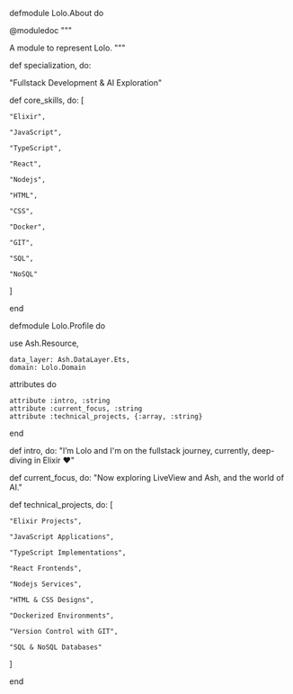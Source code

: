 defmodule Lolo.About do

  @moduledoc """
  
  A module to represent Lolo.
  """

  def specialization, do: 
  
  "Fullstack Development & AI Exploration"

  def core_skills, do: [
  
    "Elixir",
  
    "JavaScript",
    
    "TypeScript",
    
    "React",
    
    "Nodejs",
    
    "HTML",
    
    "CSS",
    
    "Docker",
    
    "GIT",
    
    "SQL",
    
    "NoSQL"
  ]
  
end

defmodule Lolo.Profile do

  use Ash.Resource, 
  
    data_layer: Ash.DataLayer.Ets,
    domain: Lolo.Domain

  attributes do
  
    attribute :intro, :string
    attribute :current_focus, :string
    attribute :technical_projects, {:array, :string}
    
  end

  def intro, do: "I’m Lolo and I'm on the fullstack journey, currently, deep-diving in Elixir ♥"
  
  def current_focus, do: "Now exploring LiveView and Ash, and the world of AI."
  
  def technical_projects, do: [
  
    "Elixir Projects",
    
    "JavaScript Applications",
    
    "TypeScript Implementations",
    
    "React Frontends",
    
    "Nodejs Services",
    
    "HTML & CSS Designs",
    
    "Dockerized Environments",
    
    "Version Control with GIT",
    
    "SQL & NoSQL Databases"

  ]

end

